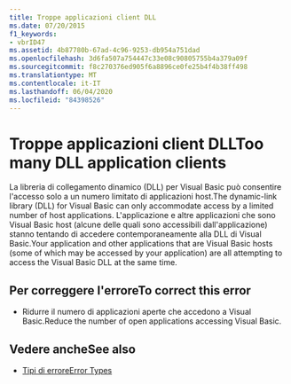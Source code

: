 ```yaml
---
title: Troppe applicazioni client DLL
ms.date: 07/20/2015
f1_keywords:
- vbrID47
ms.assetid: 4b87780b-67ad-4c96-9253-db954a751dad
ms.openlocfilehash: 3d6fa507a754447c33e08c90805755b4a379a09f
ms.sourcegitcommit: f8c270376ed905f6a8896ce0fe25b4f4b38ff498
ms.translationtype: MT
ms.contentlocale: it-IT
ms.lasthandoff: 06/04/2020
ms.locfileid: "84398526"
---
```

# <a name="too-many-dll-application-clients"></a><span data-ttu-id="f5692-102">Troppe applicazioni client DLL</span><span class="sxs-lookup"><span data-stu-id="f5692-102">Too many DLL application clients</span></span>
<span data-ttu-id="f5692-103">La libreria di collegamento dinamico (DLL) per Visual Basic può consentire l'accesso solo a un numero limitato di applicazioni host.</span><span class="sxs-lookup"><span data-stu-id="f5692-103">The dynamic-link library (DLL) for Visual Basic can only accommodate access by a limited number of host applications.</span></span> <span data-ttu-id="f5692-104">L'applicazione e altre applicazioni che sono Visual Basic host (alcune delle quali sono accessibili dall'applicazione) stanno tentando di accedere contemporaneamente alla DLL di Visual Basic.</span><span class="sxs-lookup"><span data-stu-id="f5692-104">Your application and other applications that are Visual Basic hosts (some of which may be accessed by your application) are all attempting to access the Visual Basic DLL at the same time.</span></span>  
  
## <a name="to-correct-this-error"></a><span data-ttu-id="f5692-105">Per correggere l'errore</span><span class="sxs-lookup"><span data-stu-id="f5692-105">To correct this error</span></span>  
  
- <span data-ttu-id="f5692-106">Ridurre il numero di applicazioni aperte che accedono a Visual Basic.</span><span class="sxs-lookup"><span data-stu-id="f5692-106">Reduce the number of open applications accessing Visual Basic.</span></span>  
  
## <a name="see-also"></a><span data-ttu-id="f5692-107">Vedere anche</span><span class="sxs-lookup"><span data-stu-id="f5692-107">See also</span></span>

- [<span data-ttu-id="f5692-108">Tipi di errore</span><span class="sxs-lookup"><span data-stu-id="f5692-108">Error Types</span></span>](../programming-guide/language-features/error-types.md)
